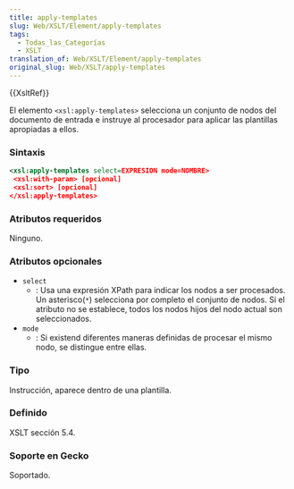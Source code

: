 ```yaml
---
title: apply-templates
slug: Web/XSLT/Element/apply-templates
tags:
  - Todas_las_Categorías
  - XSLT
translation_of: Web/XSLT/Element/apply-templates
original_slug: Web/XSLT/apply-templates
---
```

{{XsltRef}}

El elemento `<xsl:apply-templates>` selecciona un conjunto de nodos del documento de entrada e instruye al procesador para aplicar las plantillas apropiadas a ellos.

### Sintaxis

```xml
<xsl:apply-templates select=EXPRESION mode=NOMBRE>
 <xsl:with-param> [opcional]
 <xsl:sort> [opcional]
</xsl:apply-templates>
```

### Atributos requeridos

Ninguno.

### Atributos opcionales

- `select`
  - : Usa una expresión XPath para indicar los nodos a ser procesados. Un asterisco(`*`) selecciona por completo el conjunto de nodos. Si el atributo no se establece, todos los nodos hijos del nodo actual son seleccionados.
- `mode`
  - : Si existend diferentes maneras definidas de procesar el mismo nodo, se distingue entre ellas.

### Tipo

Instrucción, aparece dentro de una plantilla.

### Definido

XSLT sección 5.4.

### Soporte en Gecko

Soportado.
